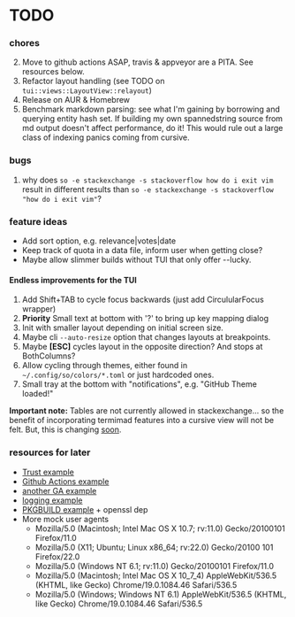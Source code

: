 # TODO

### chores
2. Move to github actions ASAP, travis & appveyor are a PITA. See resources below.
4. Refactor layout handling (see TODO on `tui::views::LayoutView::relayout`)
5. Release on AUR & Homebrew
6. Benchmark markdown parsing: see what I'm gaining by borrowing and querying
   entity hash set. If building my own spannedstring source from md output
   doesn't affect performance, do it! This would rule out a large class of
   indexing panics coming from cursive.

### bugs
1. why does `so -e stackexchange -s stackoverflow how do i exit vim`  result in
   different results than `so -e stackexchange -s stackoverflow "how do i exit vim"`?

### feature ideas
- Add sort option, e.g. relevance|votes|date
- Keep track of quota in a data file, inform user when getting close?
- Maybe allow slimmer builds without TUI that only offer --lucky.

#### Endless improvements for the TUI
1. Add Shift+TAB to cycle focus backwards (just add CirculularFocus wrapper)
3. **Priority** Small text at bottom with '?' to bring up key mapping dialog
1. Init with smaller layout depending on initial screen size.
2. Maybe cli `--auto-resize` option that changes layouts at breakpoints.
5. Maybe **[ESC]** cycles layout in the opposite direction? And stops at
   BothColumns?
6. Allow cycling through themes, either found in `~/.config/so/colors/*.toml`
    or just hardcoded ones.
7. Small tray at the bottom with "notifications", e.g. "GitHub Theme loaded!"

**Important note:** Tables are not currently allowed in stackexchange... so the
benefit of incorporating termimad features into a cursive view will not be felt.
But, this is changing [soon](https://meta.stackexchange.com/q/348746).

### resources for later
- [Trust example](https://github.com/badboy/signify-rs)
- [Github Actions example](https://github.com/extrawurst/gitui)
- [another GA example](https://github.com/casey/just)
- [logging example](https://deterministic.space/rust-cli-tips.html)
- [PKGBUILD example](https://aur.archlinux.org/cgit/aur.git/tree/PKGBUILD?h=gitui) + openssl dep
- More mock user agents
  - Mozilla/5.0 (Macintosh; Intel Mac OS X 10.7; rv:11.0) Gecko/20100101 Firefox/11.0
  - Mozilla/5.0 (X11; Ubuntu; Linux x86_64; rv:22.0) Gecko/20100 101 Firefox/22.0
  - Mozilla/5.0 (Windows NT 6.1; rv:11.0) Gecko/20100101 Firefox/11.0
  - Mozilla/5.0 (Macintosh; Intel Mac OS X 10_7_4) AppleWebKit/536.5 (KHTML, like Gecko) Chrome/19.0.1084.46 Safari/536.5
  - Mozilla/5.0 (Windows; Windows NT 6.1) AppleWebKit/536.5 (KHTML, like Gecko) Chrome/19.0.1084.46 Safari/536.5

